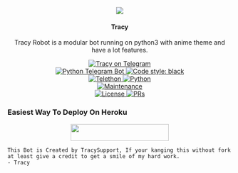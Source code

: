 <p align="center">
  <img src="https://telegra.ph/file/7d2fab979a7f4b5dd3af5.jpg">
</p>

<h4><p align="center"> Tracy </p></h4>

<p align="center">Tracy Robot is a modular bot running on python3 with anime theme and have a lot features.</p>

<p align="center">
<a href="https://t.me/TracyBot"> <img src="https://img.shields.io/badge/Tracy-blue?&logo=telegram" alt="Tracy on Telegram" /> </a><br>
<a href="https://python-telegram-bot.org"> <img src="https://img.shields.io/badge/PTB-13.8.1-white?&style=flat-round&logo=github" alt="Python Telegram Bot" /> </a>
<a href="https://github.com/psf/black"><img alt="Code style: black" src="https://img.shields.io/badge/code%20style-black-000000.svg"></a><br>
<a href="https://docs.telethon.dev"> <img src="https://img.shields.io/badge/Telethon-1.23.0-red?&style=flat-round&logo=github" alt="Telethon" /> </a>
<a href="https://docs.python.org"> <img src="https://img.shields.io/badge/Python-3.9.7-purple?&style=flat-round&logo=python" alt="Python" /> </a><br>
<a href="https://GitHub.com/lalrochhara/Tracy"> <img src="https://img.shields.io/badge/Maintained-Yes-yellow.svg" alt="Maintenance" /> </a><br>
<a href="https://github.com/lalrochhara/Tracy/blob/main/LICENSE"> <img src="https://img.shields.io/badge/License-GPLv3-blue.svg" alt="License" /> </a>
<a href="https://makeapullrequest.com"> <img src="https://img.shields.io/badge/PRs-Welcome-blue.svg?style=flat-round" alt="PRs" /> </a>
</p>

### Easiest Way To Deploy On Heroku 

<p align="center"><a href="https://heroku.com/deploy?template=https://github.com/lalrochhara/Tracy"> <img src="https://img.shields.io/badge/Deploy%20To%20Heroku-blue?style=for-the-badge&logo=heroku" width="220" height="38.45"/></a></p>

```
This Bot is Created by TracySupport, If your kanging this without fork at least give a credit to get a smile of my hard work. 
- Tracy
```
